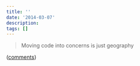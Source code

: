 ```yaml
---
title: ''
date: '2014-03-07'
description:
tags: []
---
```


> Moving code into concerns is just geography

([comments](https://news.ycombinator.com/item?id=7338495))
